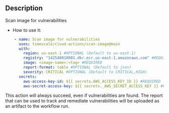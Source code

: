 ## Description
Scan image for vulnerabilities

- How to use it:
```yaml
    - name: Scan image for vulnerabilities
      uses: timescale/cloud-actions/scan-image@main
      with:
        region: us-east-1 #OPTIONAL (Default to us-east-1)
        registry: "142548018081.dkr.ecr.us-east-1.amazonaws.com" #REQUIRED
        image: <image-name>:<tag> #REQUIRED
        report-format: table #OPTIONAL (Default to json)
        severity: CRITICAL #OPTIONAL (Default to CRITICAL,HIGH)
      secrets:
        aws-access-key-id: ${{ secrets.AWS_ACCESS_KEY_ID }} #REQUIRED
        aws-secret-access-key: ${{ secrets._AWS_SECRET_ACCESS_KEY }} #REQUIRED
```

This action will always succeed, even if vulnerabilities are found. The report that can be used to track and remediate vulnerabilities will be uploaded as an artifact to the workflow run.